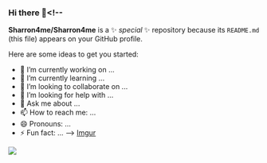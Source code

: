 ### Hi there 👋<!--
**Sharron4me/Sharron4me** is a ✨ _special_ ✨ repository because its `README.md` (this file) appears on your GitHub profile.

Here are some ideas to get you started:

- 🔭 I’m currently working on ...
- 🌱 I’m currently learning ...
- 👯 I’m looking to collaborate on ...
- 🤔 I’m looking for help with ...
- 💬 Ask me about ...
- 📫 How to reach me: ...
- 😄 Pronouns: ...
- ⚡ Fun fact: ...
-->
[Imgur](https://imgur.com/CADEOLq)
<html>
  <div class=''>
    <img src='https://i.imgur.com/CADEOLq.png'>
  </div>
</html>
